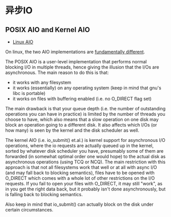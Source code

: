 # 异步IO

## POSIX AIO and Kernel AIO


* [Linux AIO](https://github.com/littledan/linux-aio)

On linux, the two AIO implementations are [fundamentally different](https://stackoverflow.com/questions/8768083/difference-between-posix-aio-and-libaio-on-linux).

The POSIX AIO is a user-level implementation that performs normal blocking I/O in multiple threads, hence giving the illusion that the I/Os are asynchronous. The main reason to do this is that:

* it works with any filesystem
* it works (essentially) on any operating system (keep in mind that gnu's libc is portable)
* it works on files with buffering enabled (i.e. no O_DIRECT flag set)

The main drawback is that your queue depth (i.e. the number of outstanding operations you can have in practice) is limited by the number of threads you choose to have, which also means that a slow operation on one disk may block an operation going to a different disk. It also affects which I/Os (or how many) is seen by the kernel and the disk scheduler as well.

The kernel AIO (i.e. io_submit() et.al.) is kernel support for asynchronous I/O operations, where the io requests are actually queued up in the kernel, sorted by whatever disk scheduler you have, presumably some of them are forwarded (in somewhat optimal order one would hope) to the actual disk as asynchronous operations (using TCQ or NCQ). The main restriction with this approach is that not all filesystems work that well or at all with async I/O (and may fall back to blocking semantics), files have to be opened with O_DIRECT which comes with a whole lot of other restrictions on the I/O requests. If you fail to open your files with O_DIRECT, it may still "work", as in you get the right data back, but it probably isn't done asynchronously, but is falling back to blocking semantics.

Also keep in mind that io_submit() can actually block on the disk under certain circumstances.